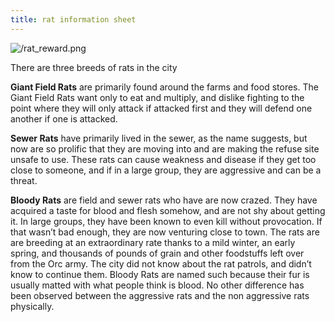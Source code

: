 ```yaml
---
title: rat information sheet
---
```




![/rat_reward.png](/rat_reward.png "{width='10'}" )

There are three breeds of rats in the city

**Giant Field Rats** are primarily found around the farms and food stores. The Giant Field Rats want only to eat and multiply, and dislike fighting to the point where they will only attack if attacked first and they will defend one another if one is attacked.

**Sewer Rats** have primarily lived in the sewer, as the name suggests, but now are so prolific that they are moving into and are making the refuse site unsafe to use. These rats can cause weakness and disease if they get too close to someone, and if in a large group, they are aggressive and can be a threat.

**Bloody Rats** are field and sewer rats who have are now crazed. They have acquired a taste for blood and flesh somehow, and are not shy about getting it. In large groups, they have been known to even kill without provocation. If that wasn’t bad enough, they are now venturing close to town. The rats are are breeding at an extraordinary rate thanks to a mild winter, an early spring, and thousands of pounds of grain and other foodstuffs left over from the Orc army. The city did not know about the rat patrols, and didn’t know to continue them.
Bloody Rats are named such because their fur is usually matted with what people think is blood. No other difference has been observed between the aggressive rats and the non aggressive rats physically.